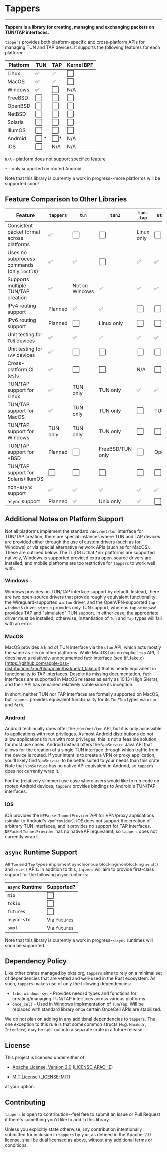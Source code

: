 # Tappers

---

**Tappers is a library for creating, managing and exchanging packets on TUN/TAP interfaces.**

`tappers` provides both platform-specific and cross-platform APIs for managing TUN and TAP
devices. It supports the following features for each platform:

| Platform | TUN  | TAP | Kernel BPF |
| -------- | ---- | --- | ---------- |
| Linux    | ✅   | ✅  | ⬜         |
| MacOS    | ✅   | ✅  | ⬜         |
| Windows  | ✅   | ⬜  | N/A        |
| FreeBSD  | ⬜   | ⬜  | ⬜         |
| OpenBSD  | ⬜   | ⬜  | ⬜         |
| NetBSD   | ⬜   | ⬜  | ⬜         |
| Solaris  | ⬜   | ⬜  | ⬜         |
| IllumOS  | ⬜   | ⬜  | ⬜         |
| Android  | ⬜ * | ⬜* | N/A        |
| iOS      | ⬜   | N/A | N/A        |

`N/A` - platform does not support specified feature

`*` - only supported on rooted Android

Note that this library is currently a work in progress--more platforms will be supported soon!

## Feature Comparison to Other Libraries

| Feature                                     | `tappers` | `tun`          | `tun2`           | `tun-tap`  | `utuntap` | `tokio-tun` |
| ------------------------------------------- | --------- | -------------- | ---------------- | ---------- | --------- | ----------- |
| Consistent packet format across platforms   | ✅        | ⬜             | ⬜               | Linux only | ⬜        | Linux only  |
| Uses no subprocess commands (only `ioctl`s) | ✅        | ✅             | ⬜               | ✅         | ✅        | ✅          |
| Supports multiple TUN/TAP creation          | ✅        | Not on Windows | ✅               | ✅         | ✅        | ✅          |
| IPv4 routing support                        | Planned   | ✅             | ✅               | ⬜         | ⬜        | ✅          |
| IPv6 routing support                        | Planned   | ⬜             | Linux only       | ⬜         | ⬜        | ⬜          |
| Unit testing for `TUN` devices              | ✅        | ✅             | ✅               | ✅         | ✅        | ⬜          |
| Unit testing for `TAP` devices              | ✅        | ⬜             | ⬜               | ⬜         | ⬜        | ⬜          |
| Cross-platform CI tests                     | ✅        | ⬜             | ⬜               | N/A        | ⬜        | N/A         |
| TUN/TAP support for Linux                   | ✅        | TUN only       | TUN only         | ✅         | ✅        | ✅          |
| TUN/TAP support for MacOS                   | ✅        | TUN only       | TUN only         | ⬜         | TUN only  | ⬜          |
| TUN/TAP support for Windows                 | TUN only  | TUN only       | TUN only         | ⬜         | ⬜        | ⬜          |
| TUN/TAP support for *BSD                    | Planned   | ⬜             | FreeBSD/TUN only | ⬜         | OpenBSD   | ⬜          |
| TUN/TAP support for Solaris/IllumOS         | ⬜        | ⬜             | ⬜               | ⬜         | ⬜        | ⬜          |
| non-`async` support                         | ✅        | ✅             | ✅               | ✅         | ✅        | ⬜          |
| `async` support                             | Planned   | ✅             | Unix only        | ✅         | ⬜        | ✅          |

## Additional Notes on Platform Support

Not all platforms implement the standard `/dev/net/tun` interface for TUN/TAP creation; there are
special instances where TUN and TAP devices are provided either through the use of custom drivers
(such as for Windows) or via special alternative network APIs (such as for MacOS). These are
outlined below. The TL;DR is that *nix platforms are supported natively, Windows is supported
provided extra open-source drivers are installed, and mobile platfroms are too restrictive for
`tappers` to work well with.

### Windows

Windows provides no TUN/TAP interface support by default. Instead, there are two open-source
drivers that provide roughly equivalent functionality: the Wireguard-supported `wintun` driver, and
the OpenVPN-supported `tap-windows6` driver. `wintun` provides only TUN support, whereas
`tap-windows6` provides TAP and "simulated" TUN support. In either case, the appropriate driver must
be installed; otherwise, instantiation of `Tun` and `Tap` types will fail with an error.

### MacOS

MacOS provides a kind of TUN interface via the `utun` API, which acts mostly the same as `tun` on
other platforms. While MacOS has no explicit `tap` API, it does have a relatively-undocumented
`feth` interface (see
(if_fake.c)[https://github.com/apple-oss-distributions/xnu/blob/main/bsd/net/if_fake.c]) that is
nearly equivalent in functionality to TAP interfaces. Despite its missing documentation, `feth`
interfaces are supported in MacOS releases as early as 10.13 (High Sierra), and their API has
remained relatively stable since its inception.

In short, neither TUN nor TAP interfaces are formally supported on MacOS, but `tappers` provides
equivalent functionality for its `Tun`/`Tap` types via `utun` and `feth`.

### Android

Android techincally does offer the `/dev/net/tun` API, but it is only accessible to applications
with root privileges. As most Android distributions do not allow applications to run with root
privileges, this is not a feasible solution for most use cases. Android instead offers the
`VpnService` Java API that allows for the creation of a single TUN interface through which traffic
from the device is routed. If your intent is to create a VPN or proxy application, you'll likely
find `VpnService` to be better suited to your needs than this crate. Note that `VpnService` has
no native API equivalent in Android, so `tappers` does not currently wrap it.

For the (relatively slimmer) use case where users would like to run code on rooted Android devices,
`tappers` provides bindings to Android's TUN/TAP interfaces.

### iOS

iOS provides the `NEPacketTunnelProvider` API for VPN/proxy applications (similar to Android's
`VpnProvider`). iOS does not support the creation of arbitrary TUN interfaces, and it provides no
support for TAP interfaces. `NEPacketTunnelProvider` has no native API equivalent, so `tappers`
does not currently wrap it.

## `async` Runtime Support

All `Tun` and `Tap` types implement synchronous blocking/nonblocking `send()` and `recv()` APIs.
In addition to this, `tappers` will aim to provide first-class support for the following `async`
runtimes:

| `async` Runtime | Supported?    |
| --------------- | ------------- |
| `mio`           | ⬜            |
| `tokio`         | ⬜            |
| `futures`       | ⬜            |
| `async-std`     | Via `futures` |
| `smol`          | Via `futures` |

Note that this library is currently a work in progress--`async` runtimes will soon be supported.

## Dependency Policy

Like other crates managed by pkts.org, `tappers` aims to rely on a minimal set of dependencies
that are vetted and well-used in the Rust ecosystem. As such, `tappers` makes use of only the
following dependencies:

* `libc`, `windows-sys` - Provides needed types and functions for creating/managing TUN/TAP
interfaces across various platforms.
* `once_cell` - Used in Windows implementation of `Tun`/`Tap`. Will be replaced with standard
library once certain OnceCell APIs are stabilized.

We do not plan on adding in any additional dependencies to `tappers`. The one exception to this
rule is that some common structs (e.g. `MacAddr`, `Interface`) may be split out into a separate
crate in a future release.

## License

This project is licensed under either of

* [Apache License, Version 2.0](https://www.apache.org/licenses/LICENSE-2.0)
  ([LICENSE-APACHE](https://github.com/rust-lang/libc/blob/HEAD/LICENSE-APACHE))

* [MIT License](https://opensource.org/licenses/MIT)
  ([LICENSE-MIT](https://github.com/rust-lang/libc/blob/HEAD/LICENSE-MIT))

at your option.

## Contributing

`tappers` is open to contribution--feel free to submit an Issue or Pull Request if there's
something you'd like to add to this library.

Unless you explicitly state otherwise, any contribution intentionally submitted for inclusion in
`tappers` by you, as defined in the Apache-2.0 license, shall be dual licensed as above, without
any additional terms or conditions.
